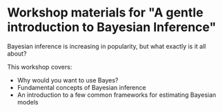 # Workshop materials for "A gentle introduction to Bayesian Inference"

Bayesian inference is increasing in popularity, but what exactly is it
all about?

This workshop covers:

+ Why would you want to use Bayes?
+ Fundamental concepts of Bayesian inference
+ An introduction to a few common frameworks for estimating Bayesian
  models
